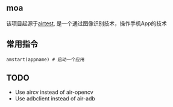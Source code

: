 ## moa
该项目起源于[airtest](https://github.com/netease/airtest), 是一个通过图像识别技术，操作手机App的技术

## 常用指令

	amstart(appname) # 启动一个应用

## TODO
* Use aircv instead of air-opencv
* Use adbclient instead of air-adb

